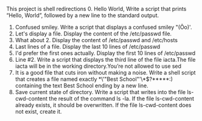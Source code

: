 This project is shell redirections
0. Hello World, Write a script that prints “Hello, World”, followed by a new line to the standard output.
1. Confused smiley. Write a script that displays a confused smiley "(Ôo)'.
2. Let's display a file. Display the content of the /etc/passwd file.
3. What about 2. Display the content of /etc/passwd and /etc/hosts
4. Last lines of a file. Display the last 10 lines of /etc/passwd
5. I'd prefer the first ones actually. Display the first 10 lines of /etc/passwd
6. Line #2. Write a script that displays the third line of the file iacta.The file iacta will be in the working directory.You’re not allowed to use sed
7. It is a good file that cuts iron without making a noise. Write a shell script that creates a file named exactly \*\\'"Best School"\'\\*$\?\*\*\*\*\*:) containing the text Best School ending by a new line.
8. Save current state of directory. Write a script that writes into the file ls-cwd-content the result of the command ls -la. If the file ls-cwd-content already exists, it should be overwritten. If the file ls-cwd-content does not exist, create it.
